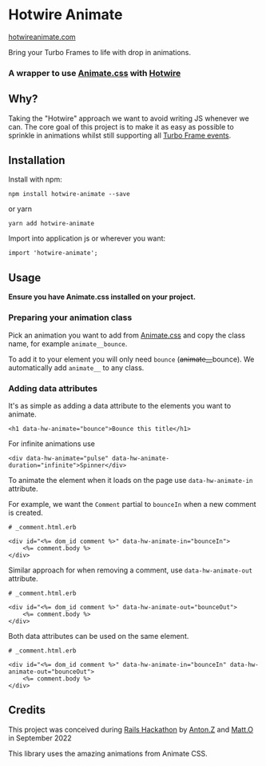 # Hotwire Animate
[hotwireanimate.com](https://hotwireanimate.com)


Bring your Turbo Frames to life
with drop in animations.

### A wrapper to use [Animate.css](https://animate.style/) with [Hotwire](https://hotwire.dev)

## Why?
Taking the "Hotwire" approach we want to avoid writing JS whenever we can. The core goal of this project is to make it as easy as possible to sprinkle in animations whilst still supporting all [Turbo Frame events](https://turbo.hotwired.dev/reference/events).

## Installation

Install with npm:

```
npm install hotwire-animate --save
``````
or yarn
```
yarn add hotwire-animate
```
Import into application js or wherever you want:

```
import 'hotwire-animate';
```

## Usage
<b>Ensure you have Animate.css installed on your project.</b>
### Preparing your animation class
Pick an animation you want to add from [Animate.css](https://animate.style/) and copy the class name, for example `animate__bounce`.


To add it to your element you will only need `bounce` (<del>animate__</del>bounce). We automatically add `animate__` to any class.

### Adding data attributes
It's as simple as adding a data attribute to the elements you want to animate.

```
<h1 data-hw-animate="bounce">Bounce this title</h1>
```
For infinite animations use
```
<div data-hw-animate="pulse" data-hw-animate-duration="infinite">Spinner</div>
```
To animate the element when it loads on the page use `data-hw-animate-in` attribute.

For example, we want the `Comment` partial to `bounceIn` when a new comment is created.
```
# _comment.html.erb

<div id="<%= dom_id comment %>" data-hw-animate-in="bounceIn">
    <%= comment.body %>
</div>
```

Similar approach for when removing a comment, use `data-hw-animate-out` attribute.
```
# _comment.html.erb

<div id="<%= dom_id comment %>" data-hw-animate-out="bounceOut">
    <%= comment.body %>
</div>
```
Both data attributes can be used on the same element.
```
# _comment.html.erb

<div id="<%= dom_id comment %>" data-hw-animate-in="bounceIn" data-hw-animate-out="bounceOut">
    <%= comment.body %>
</div>
```


## Credits
This project was conceived during [Rails Hackathon](https://railshackathon.com/) by [Anton.Z](https://github.com/antonzaharia) and [Matt.O](https://github.com/eds123) in September 2022

This library uses the amazing animations from Animate CSS.